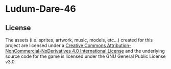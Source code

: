 # Ludum-Dare-46

## License

The assets (i.e. sprites, artwork, music, models, etc...) created for this project are licensed under a [Creative Commons Attribution-NonCommercial-NoDerivatives 4.0 International License](https://creativecommons.org/licenses/by-nc-nd/4.0/) and the underlying source code for the game is licensed under the GNU General Public License v3.0.
